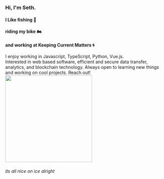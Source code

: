 ### Hi, I'm Seth.

#### I Like fishing 🎣

#### riding my bike 🏍️

#### and working at Keeping Current Matters 🌀

I enjoy working in Javascript, TypeScript, Python, Vue.js.  
Interested in web based software, efficient and secure data transfer, analytics, and blockchain technology.
Always open to learning new things and working on cool projects. Reach out!  
<img src="https://cdn.dribbble.com/users/1059583/screenshots/4171367/coding-freak.gif" height="275">

###### its all nice on ice alright
